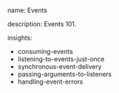 name: Events

description: Events 101. 

insights:
  - consuming-events
  - listening-to-events-just-once
  - synchronous-event-delivery
  - passing-arguments-to-listeners
  - handling-event-errors